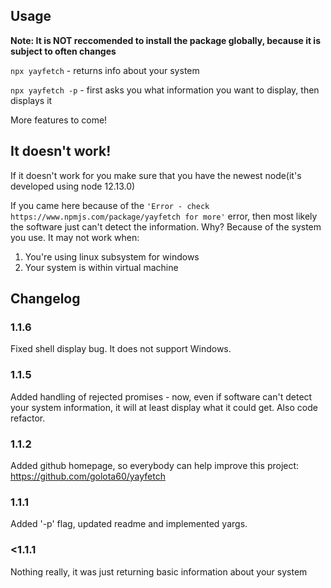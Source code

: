 ## Usage

**Note: It is NOT reccomended to install the package globally, because it is subject to often changes**

```npx yayfetch``` - returns info about your system

```npx yayfetch -p``` - first asks you what information you want to display, then displays it

More features to come!

## It doesn't work!

If it doesn't work for you make sure that you have the newest node(it's developed using node 12.13.0)
  
If you came here because of the ```'Error - check https://www.npmjs.com/package/yayfetch for more'``` error, then most likely the software just can't detect the information. Why? Because of the system you use. It may not work when:

1. You're using linux subsystem for windows
2. Your system is within virtual machine

## Changelog

### 1.1.6

Fixed shell display bug. It does not support Windows.

### 1.1.5
Added handling of rejected promises - now, even if software can't detect your system information, it will at least display what it could get. Also code refactor.

### 1.1.2
Added github homepage, so everybody can help improve this project: https://github.com/golota60/yayfetch

### 1.1.1
Added '-p' flag, updated readme and implemented yargs.

### <1.1.1

Nothing really, it was just returning basic information about your system

